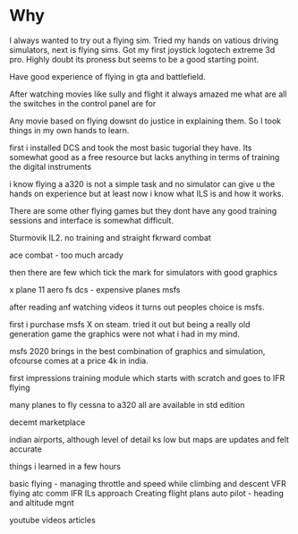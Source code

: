 # Why
I always wanted to try out a flying sim. Tried my hands on vatious driving simulators, next is flying sims.
Got my first joystick logotech extreme 3d pro. Highly doubt its proness but seems to be a good starting point.

Have good experience of flying in gta and battlefield.

After watching movies like sully and flight it always amazed me what are all the switches in the control panel are for

Any movie based on flying dowsnt do justice in explaining them. So I took things in my own hands to learn.

first i installed DCS and took the most basic tugorial they have. Its somewhat good as a free resource but lacks anything in terms of training the digital instruments

i know flying a a320 is not a simple task and no simulator can give u the hands on experience but at least now i know what ILS is and how it works.

There are some other flying games but they dont have any good training sessions and interface is somewhat difficult.

Sturmovik IL2. no training and straight fkrward combat

ace combat - too much arcady

then there are few which tick the mark for simulators with good graphics

x plane 11
aero fs
dcs - expensive planes
msfs

after reading anf watching videos it turns out peoples choice is msfs.

first i purchase msfs X on steam. tried it out but being a really old generation game the graphics were not what i had in my mind.

msfs 2020 brings in the best combination of graphics and simulation, ofcourse comes at a price 4k in india.

first impressions
training module which starts with scratch and goes to IFR flying

many planes to fly cessna to a320 all are available in std edition

decemt marketplace

indian airports, although level of detail ks low but maps are updates and felt accurate


things i learned in a few hours

basic flying - managing throttle and speed while climbing and descent
VFR flying
atc comm
IFR
ILs approach
Creating flight plans
auto pilot - heading and altitude mgnt


youtube videos
articles
